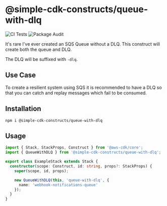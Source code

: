 # @simple-cdk-constructs/queue-with-dlq

![CI Tests](https://github.com/cdk-constructs/queue-with-dlq/workflows/CI%20Tests/badge.svg?branch=main)
![Package Audit](https://github.com/cdk-constructs/queue-with-dlq/workflows/Package%20Audit/badge.svg?branch=main)


It's rare I've ever created an SQS Queue without a DLQ. This construct will create both the queue and DLQ.

The DLQ will be suffixed with `-dlq`.

## Use Case

To create a resilient system using SQS it is recommended to have a DLQ so that you can catch and replay messages which fail to be consumed.

## Installation

```shell script
npm i @simple-cdk-constructs/queue-with-dlq
```

## Usage

```typescript
import { Stack, StackProps, Construct } from '@aws-cdk/core';
import { QueueWithDLQ } from '@simple-cdk-constructs/queue-with-dlq';

export class ExampleStack extends Stack {
  constructor(scope: Construct, id: string, props?: StackProps) {
    super(scope, id, props);

    new QueueWithDLQ(this, 'queue-with-dlq', {
      name: 'webhook-notifications-queue'
    });
  }
}
```